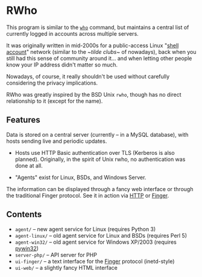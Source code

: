 # RWho

This program is similar to the [`who`][who] command, but maintains a central
list of currently logged in accounts across multiple servers.

It was originally written in mid-2000s for a public-access Linux "[shell
account][]" network (similar to the _~tilde clubs~_ of nowadays), back when you
still had this sense of community around it... and when letting other people
know your IP address didn't matter so much.

Nowadays, of course, it really shouldn't be used without carefully considering
the privacy implications.

RWho was greatly inspired by the BSD Unix `rwho`, though has no direct
relationship to it (except for the name).

[who]: https://man.openbsd.org/who
[shell account]: https://en.wikipedia.org/wiki/Shell_account

## Features

Data is stored on a central server (currently &ndash; in a MySQL database),
with hosts sending live and periodic updates.

  * Hosts use HTTP Basic authentication over TLS (Kerberos is also planned).
    Originally, in the spirit of Unix rwho, no authentication was done at all.

  * "Agents" exist for Linux, BSDs, and Windows Server.

The information can be displayed through a fancy web interface or through the
traditional Finger protocol. See it in action via [HTTP][ex-http] or
[Finger][ex-finger].

[Finger]: https://en.wikipedia.org/wiki/Finger_protocol
[ex-http]: https://rwho.nullroute.eu.org/
[ex-finger]: https://nullroute.eu.org/finger/?q=%2Fw+grawity%40nullroute.eu.org

## Contents

  * `agent/` &ndash; new agent service for Linux (requires Python 3)
  * `agent-linux/` &ndash; old agent service for Linux and BSDs (requires Perl 5)
  * `agent-win32/` &ndash; old agent service for Windows XP/2003 (requires [pywin32][])
  * `server-php/` &ndash; API server for PHP
  * `ui-finger/` &ndash; a text interface for the [Finger][] protocol (inetd-style)
  * `ui-web/` &ndash; a slightly fancy HTML interface

[pywin32]: https://sourceforge.net/projects/pywin32/files/pywin32

